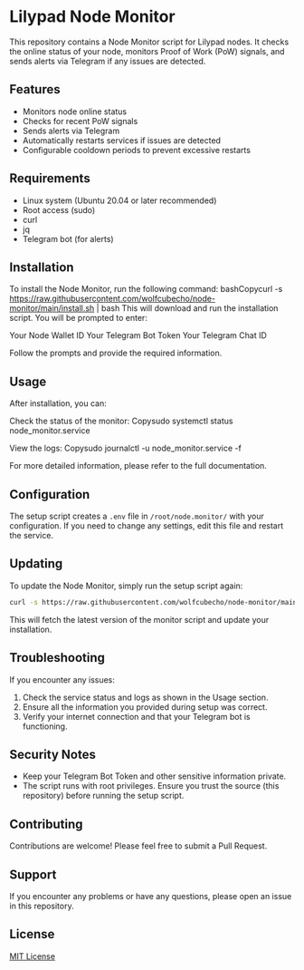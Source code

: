 # Lilypad Node Monitor

This repository contains a Node Monitor script for Lilypad nodes. It checks the online status of your node, monitors Proof of Work (PoW) signals, and sends alerts via Telegram if any issues are detected.

## Features

- Monitors node online status
- Checks for recent PoW signals
- Sends alerts via Telegram
- Automatically restarts services if issues are detected
- Configurable cooldown periods to prevent excessive restarts

## Requirements

- Linux system (Ubuntu 20.04 or later recommended)
- Root access (sudo)
- curl
- jq
- Telegram bot (for alerts)

## Installation

To install the Node Monitor, run the following command:
bashCopycurl -s https://raw.githubusercontent.com/wolfcubecho/node-monitor/main/install.sh | bash
This will download and run the installation script. You will be prompted to enter:

Your Node Wallet ID
Your Telegram Bot Token
Your Telegram Chat ID

Follow the prompts and provide the required information.

## Usage
After installation, you can:

Check the status of the monitor:
Copysudo systemctl status node_monitor.service

View the logs:
Copysudo journalctl -u node_monitor.service -f

For more detailed information, please refer to the full documentation.

## Configuration

The setup script creates a `.env` file in `/root/node.monitor/` with your configuration. If you need to change any settings, edit this file and restart the service.

## Updating

To update the Node Monitor, simply run the setup script again:

```bash
curl -s https://raw.githubusercontent.com/wolfcubecho/node-monitor/main/setup_node_monitor.sh | sudo bash
```

This will fetch the latest version of the monitor script and update your installation.

## Troubleshooting

If you encounter any issues:

1. Check the service status and logs as shown in the Usage section.
2. Ensure all the information you provided during setup was correct.
3. Verify your internet connection and that your Telegram bot is functioning.

## Security Notes

- Keep your Telegram Bot Token and other sensitive information private.
- The script runs with root privileges. Ensure you trust the source (this repository) before running the setup script.

## Contributing

Contributions are welcome! Please feel free to submit a Pull Request.

## Support

If you encounter any problems or have any questions, please open an issue in this repository.

## License

[MIT License](LICENSE)

